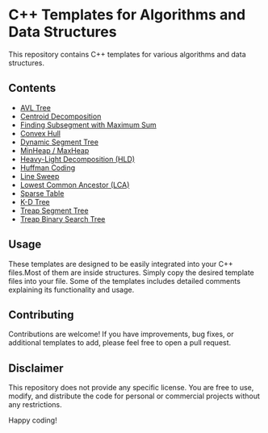 # C++ Templates for Algorithms and Data Structures

This repository contains C++ templates for various algorithms and data structures.

## Contents

- [AVL Tree](https://en.wikipedia.org/wiki/AVL_tree)
- [Centroid Decomposition](https://usaco.guide/plat/centroid?lang=cpp)
- [Finding Subsegment with Maximum Sum](https://en.wikipedia.org/wiki/Maximum_subarray_problem)
- [Convex Hull](https://en.wikipedia.org/wiki/Convex_hull)
- [Dynamic Segment Tree](https://cp-algorithms.com/data_structures/segment_tree.html#dynamic-segment-tree)
- [MinHeap / MaxHeap](https://en.wikipedia.org/wiki/Heap_(data_structure))
- [Heavy-Light Decomposition (HLD)](https://en.wikipedia.org/wiki/Heavy_light_decomposition)
- [Huffman Coding](https://en.wikipedia.org/wiki/Huffman_coding)
- [Line Sweep](https://en.wikipedia.org/wiki/Sweep_line_algorithm)
- [Lowest Common Ancestor (LCA)](https://en.wikipedia.org/wiki/Lowest_common_ancestor)
- [Sparse Table](https://en.wikipedia.org/wiki/Sparse_table)
- [K-D Tree](https://en.wikipedia.org/wiki/K-d_tree)
- [Treap Segment Tree](https://en.wikipedia.org/wiki/Treap)
- [Treap Binary Search Tree](https://cp-algorithms.com/data_structures/treap.html)
## Usage

These templates are designed to be easily integrated into your C++ files.Most of them are inside structures. Simply copy the desired template files into your file. Some of the templates includes detailed comments explaining its functionality and usage.

## Contributing

Contributions are welcome! If you have improvements, bug fixes, or additional templates to add, please feel free to open a pull request.

## Disclaimer

This repository does not provide any specific license. You are free to use, modify, and distribute the code for personal or commercial projects without any restrictions.

Happy coding!

